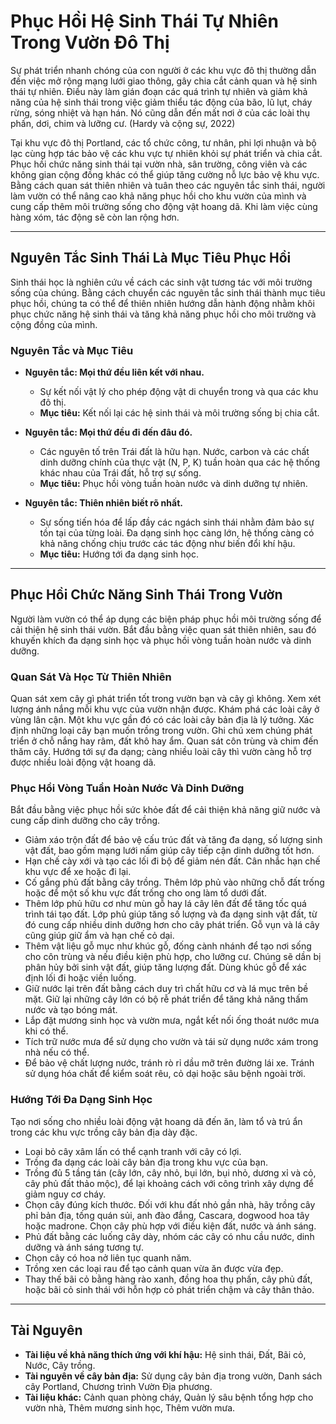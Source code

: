 # Phục Hồi Hệ Sinh Thái Tự Nhiên Trong Vườn Đô Thị

Sự phát triển nhanh chóng của con người ở các khu vực đô thị thường dẫn đến việc mở rộng mạng lưới giao thông, gây chia cắt cảnh quan và hệ sinh thái tự nhiên. Điều này làm gián đoạn các quá trình tự nhiên và giảm khả năng của hệ sinh thái trong việc giảm thiểu tác động của bão, lũ lụt, cháy rừng, sóng nhiệt và hạn hán. Nó cũng dẫn đến mất nơi ở của các loài thụ phấn, dơi, chim và lưỡng cư. (Hardy và cộng sự, 2022)

Tại khu vực đô thị Portland, các tổ chức công, tư nhân, phi lợi nhuận và bộ lạc cùng hợp tác bảo vệ các khu vực tự nhiên khỏi sự phát triển và chia cắt. Phục hồi chức năng sinh thái tại vườn nhà, sân trường, công viên và các không gian cộng đồng khác có thể giúp tăng cường nỗ lực bảo vệ khu vực. Bằng cách quan sát thiên nhiên và tuân theo các nguyên tắc sinh thái, người làm vườn có thể nâng cao khả năng phục hồi cho khu vườn của mình và cung cấp thêm môi trường sống cho động vật hoang dã. Khi làm việc cùng hàng xóm, tác động sẽ còn lan rộng hơn.

---

## Nguyên Tắc Sinh Thái Là Mục Tiêu Phục Hồi

Sinh thái học là nghiên cứu về cách các sinh vật tương tác với môi trường sống của chúng. Bằng cách chuyển các nguyên tắc sinh thái thành mục tiêu phục hồi, chúng ta có thể để thiên nhiên hướng dẫn hành động nhằm khôi phục chức năng hệ sinh thái và tăng khả năng phục hồi cho môi trường và cộng đồng của mình.

### Nguyên Tắc và Mục Tiêu

- **Nguyên tắc: Mọi thứ đều liên kết với nhau.**  
  - Sự kết nối vật lý cho phép động vật di chuyển trong và qua các khu đô thị.  
  - **Mục tiêu:** Kết nối lại các hệ sinh thái và môi trường sống bị chia cắt.

- **Nguyên tắc: Mọi thứ đều đi đến đâu đó.**  
  - Các nguyên tố trên Trái đất là hữu hạn. Nước, carbon và các chất dinh dưỡng chính của thực vật (N, P, K) tuần hoàn qua các hệ thống khác nhau của Trái đất, hỗ trợ sự sống.  
  - **Mục tiêu:** Phục hồi vòng tuần hoàn nước và dinh dưỡng tự nhiên.

- **Nguyên tắc: Thiên nhiên biết rõ nhất.**  
  - Sự sống tiến hóa để lấp đầy các ngách sinh thái nhằm đảm bảo sự tồn tại của từng loài. Đa dạng sinh học càng lớn, hệ thống càng có khả năng chống chịu trước các tác động như biến đổi khí hậu.  
  - **Mục tiêu:** Hướng tới đa dạng sinh học.

---

## Phục Hồi Chức Năng Sinh Thái Trong Vườn

Người làm vườn có thể áp dụng các biện pháp phục hồi môi trường sống để cải thiện hệ sinh thái vườn. Bắt đầu bằng việc quan sát thiên nhiên, sau đó khuyến khích đa dạng sinh học và phục hồi vòng tuần hoàn nước và dinh dưỡng.

### Quan Sát Và Học Từ Thiên Nhiên

Quan sát xem cây gì phát triển tốt trong vườn bạn và cây gì không. Xem xét lượng ánh nắng mỗi khu vực của vườn nhận được. Khám phá các loài cây ở vùng lân cận. Một khu vực gần đó có các loài cây bản địa là lý tưởng. Xác định những loại cây bạn muốn trồng trong vườn. Ghi chú xem chúng phát triển ở chỗ nắng hay râm, đất khô hay ẩm. Quan sát côn trùng và chim đến thăm cây. Hướng tới sự đa dạng; càng nhiều loài cây thì vườn càng hỗ trợ được nhiều loài động vật hoang dã.

### Phục Hồi Vòng Tuần Hoàn Nước Và Dinh Dưỡng

Bắt đầu bằng việc phục hồi sức khỏe đất để cải thiện khả năng giữ nước và cung cấp dinh dưỡng cho cây trồng.

- Giảm xáo trộn đất để bảo vệ cấu trúc đất và tăng đa dạng, số lượng sinh vật đất, bao gồm mạng lưới nấm giúp cây tiếp cận dinh dưỡng tốt hơn.
- Hạn chế cày xới và tạo các lối đi bộ để giảm nén đất. Cân nhắc hạn chế khu vực để xe hoặc đi lại.
- Cố gắng phủ đất bằng cây trồng. Thêm lớp phủ vào những chỗ đất trống hoặc để một số khu vực đất trống cho ong làm tổ dưới đất.
- Thêm lớp phủ hữu cơ như mùn gỗ hay lá cây lên đất để tăng tốc quá trình tái tạo đất. Lớp phủ giúp tăng số lượng và đa dạng sinh vật đất, từ đó cung cấp nhiều dinh dưỡng hơn cho cây phát triển. Gỗ vụn và lá cây cũng giúp giữ ẩm và hạn chế cỏ dại.
- Thêm vật liệu gỗ mục như khúc gỗ, đống cành nhánh để tạo nơi sống cho côn trùng và nếu điều kiện phù hợp, cho lưỡng cư. Chúng sẽ dần bị phân hủy bởi sinh vật đất, giúp tăng lượng đất. Dùng khúc gỗ để xác định lối đi hoặc viền luống.
- Giữ nước lại trên đất bằng cách duy trì chất hữu cơ và lá mục trên bề mặt. Giữ lại những cây lớn có bộ rễ phát triển để tăng khả năng thấm nước và tạo bóng mát.
- Lắp đặt mương sinh học và vườn mưa, ngắt kết nối ống thoát nước mưa khi có thể.
- Tích trữ nước mưa để sử dụng cho vườn và tái sử dụng nước xám trong nhà nếu có thể.
- Để bảo vệ chất lượng nước, tránh rò rỉ dầu mỡ trên đường lái xe. Tránh sử dụng hóa chất để kiểm soát rêu, cỏ dại hoặc sâu bệnh ngoài trời.

### Hướng Tới Đa Dạng Sinh Học

Tạo nơi sống cho nhiều loài động vật hoang dã đến ăn, làm tổ và trú ẩn trong các khu vực trồng cây bản địa dày đặc.

- Loại bỏ cây xâm lấn có thể cạnh tranh với cây có lợi.
- Trồng đa dạng các loài cây bản địa trong khu vực của bạn.
- Trồng đủ 5 tầng tán (cây lớn, cây nhỏ, bụi lớn, bụi nhỏ, dương xỉ và cỏ, cây phủ đất thảo mộc), để lại khoảng cách với công trình xây dựng để giảm nguy cơ cháy.
- Chọn cây đúng kích thước. Đối với khu đất nhỏ gần nhà, hãy trồng cây phỉ bản địa, tống quán sủi, anh đào đắng, Cascara, dogwood hoa tây hoặc madrone. Chọn cây phù hợp với điều kiện đất, nước và ánh sáng.
- Phủ đất bằng các luống cây dày, nhóm các cây có nhu cầu nước, dinh dưỡng và ánh sáng tương tự.
- Chọn cây có hoa nở liên tục quanh năm.
- Trồng xen các loại rau để tạo cảnh quan vừa ăn được vừa đẹp.
- Thay thế bãi cỏ bằng hàng rào xanh, đồng hoa thụ phấn, cây phủ đất, hoặc bãi cỏ sinh thái với hỗn hợp cỏ phát triển chậm và cây thân thảo.

---

## Tài Nguyên

- **Tài liệu về khả năng thích ứng với khí hậu:** Hệ sinh thái, Đất, Bãi cỏ, Nước, Cây trồng.
- **Tài nguyên về cây bản địa:** Sử dụng cây bản địa trong vườn, Danh sách cây Portland, Chương trình Vườn Địa phương.
- **Tài liệu khác:** Cảnh quan phòng cháy, Quản lý sâu bệnh tổng hợp cho vườn nhà, Thêm mương sinh học, Thêm vườn mưa.
